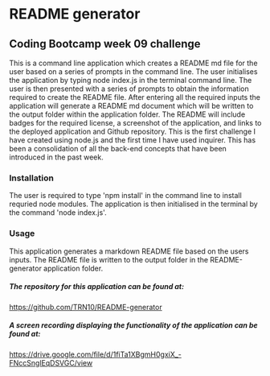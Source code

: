 # README generator

## Coding Bootcamp week 09 challenge

This is a command line application which creates a README md file for the user based on a series of prompts in the command line. The user initialises the application by typing node index.js in the terminal command line. The user is then presented with a series of prompts to obtain the information required to create the README file. After entering all the required inputs the application will generate a README md document which will be written to the output folder within the application folder. The README will include badges for the required license, a screenshot of the application, and links to the deployed application and Github repository.
This is the first challenge I have created using node.js and the first time I have used inquirer. This has been a consolidation of all the back-end concepts that have been introduced in the past week.

### Installation

The user is required to type 'npm install' in the command line to install requried node modules. The application is then initialised in the terminal by the command 'node index.js'.

### Usage

This application generates a markdown README file based on the users inputs. The README file is written to the output folder in the README-generator application folder.

##### The repository for this application can be found at: 

https://github.com/TRN10/README-generator

##### A screen recording displaying the functionality of the application can be found at:

https://drive.google.com/file/d/1fiTa1XBgmH0gxiX_-FNccSnglEqDSVGC/view


